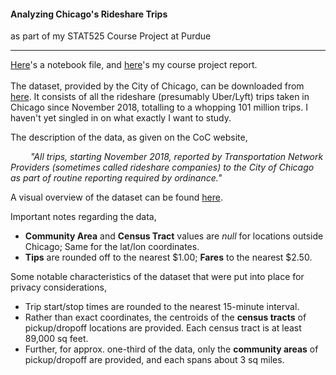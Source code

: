 #### Analyzing Chicago's Rideshare Trips
as part of my STAT525 Course Project at Purdue
*** 
[Here](https://github.com/shirazkn/rideshare-analysis/blob/master/chicago-data.ipynb)'s a notebook file, and [here](https://github.com/shirazkn/rideshare-analysis/blob/master/Shiraz_Khan_STAT525Report.pdf)'s my course project report.<br>
<br>
The dataset, provided by the City of Chicago, can be downloaded from
[here](https://data.cityofchicago.org/Transportation/Transportation-Network-Providers-Trips/m6dm-c72p).
It consists of all the rideshare (presumably Uber/Lyft) trips taken in
Chicago since November 2018, totalling to a whopping 101 million trips.
I haven't yet singled in on what exactly I want to study.

The description of the data, as given on the CoC website,

<i> <p> &ensp;&ensp;&ensp;&ensp; "All trips, starting November 2018,
reported by Transportation Network Providers (sometimes called rideshare
companies) to the City of Chicago as part of routine reporting required
by ordinance." </i>

A visual overview of the dataset can be found
[here](https://data.cityofchicago.org/Transportation/Transportation-Network-Providers-Trips-Dashboard/pvbr-dkbf).


Important notes regarding the data,

- **Community Area** and **Census Tract** values are *null* for
  locations outside Chicago; Same for the lat/lon coordinates.
- **Tips** are rounded off to the nearest $1.00; **Fares** to the
  nearest $2.50.

Some notable characteristics of the dataset that were put into place for
privacy considerations,

- Trip start/stop times are rounded to the nearest 15-minute interval.
- Rather than exact coordinates, the centroids of the **census tracts**
  of pickup/dropoff locations are provided. Each census tract is at
  least 89,000 sq feet.
-  Further, for approx. one-third of the data, only the **community
   areas** of pickup/dropoff are provided, and each spans about 3 sq
   miles.
  